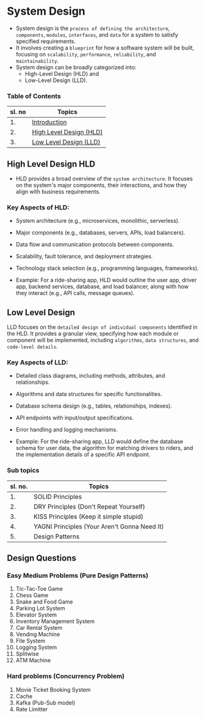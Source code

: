 # **System Design**
- System design is the `process of defining the architecture`, `components`, `modules`, `interfaces`, and `data` for a system to satisfy specified requirements. 
- It involves creating a `blueprint` for how a software system will be built, focusing on `scalability`, `performance`, `reliability`, and `maintainability`. 
- System design can be broadly categorized into:
    - High-Level Design (HLD) and
    - Low-Level Design (LLD).

### Table of Contents
| sl. no | Topics |
|--------|--------|
| 1.     | [Introduction](#system-design)|
| 2.     | [High Level Design (HLD)](#high-level-design-hld)|
| 3.     | [Low Level Design (LLD)](#low-level-design)|


## **High Level Design HLD**
- HLD provides a broad overview of the `system architecture`. It focuses on the system's major components, their interactions, and how they align with business requirements. 

### Key Aspects of HLD:
- System architecture (e.g., microservices, monolithic, serverless).
- Major components (e.g., databases, servers, APIs, load balancers).
- Data flow and communication protocols between components.
- Scalability, fault tolerance, and deployment strategies.
- Technology stack selection (e.g., programming languages, frameworks).

- Example: For a ride-sharing app, HLD would outline the user app, driver app, backend services, database, and load balancer, along with how they interact (e.g., API calls, message queues).


## **Low Level Design**
LLD focuses on the `detailed design of individual components` identified in the HLD. It provides a granular view, specifying how each module or component will be implemented, including `algorithms`, `data structures`, and `code-level details`.

### Key Aspects of LLD:
- Detailed class diagrams, including methods, attributes, and relationships.
- Algorithms and data structures for specific functionalities.
- Database schema design (e.g., tables, relationships, indexes).
- API endpoints with input/output specifications.
- Error handling and logging mechanisms.

- Example: For the ride-sharing app, LLD would define the database schema for user data, the algorithm for matching drivers to riders, and the implementation details of a specific API endpoint.

### Sub topics
| sl. no. | Topics |
|---------|--------|
|  1.  | SOLID Principles|
|  2.  | DRY Principles (Don't Repeat Yourself) |
|  3.  | KISS Principles (Keep it simple stupid)|
|  4.  | YAGNI Principles (Your Aren't Gonna Need It) |
|  5.  | Design Patterns |

## Design Questions
### Easy Medium Problems (Pure Design Patterns)
1. Tic-Tac-Toe Game
2. Chess Game
3. Snake and Food Game
4. Parking Lot System
5. Elevator System
6. Inventory Management System
7. Car Rental System
8. Vending Machine
9. File System
10. Logging System
11. Splitwise
12. ATM Machine

### Hard problems (Concurrency Problem)
1. Movie Ticket Booking System
2. Cache
3. Kafka (Pub-Sub model)
4. Rate Limitter

